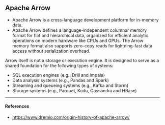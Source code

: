 
##  Apache Arrow

* Apache Arrow is a cross-language development platform for in-memory data. 
* Apache Arrow defines a language-independent columnar memory format for flat and hierarchical data, organized for efficient analytic operations on modern hardware like CPUs and GPUs. The Arrow memory format also supports zero-copy reads for lightning-fast data access without serialization overhead.


Arrow itself is not a storage or execution engine. It is designed to serve as a shared foundation for the following types of systems:

* SQL execution engines (e.g., Drill and Impala)
* Data analysis systems (e.g., Pandas and Spark)
* Streaming and queueing systems (e.g., Kafka and Storm)
* Storage systems (e.g., Parquet, Kudu, Cassandra and HBase)

------------------------------------------------------------------------------


#### References

* https://www.dremio.com/origin-history-of-apache-arrow/
